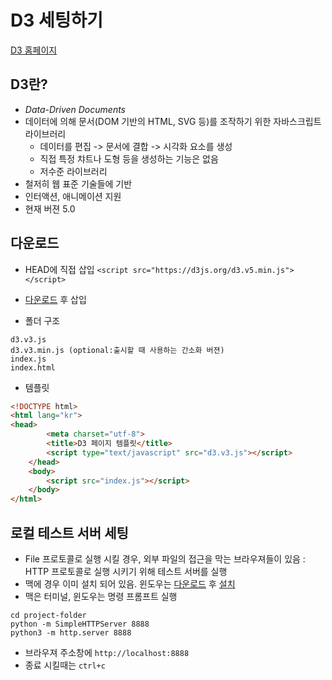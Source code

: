 D3 세팅하기
===

[D3 홈페이지](https://d3js.org/)


D3란?
---
- *Data-Driven Documents*
- 데이터에 의해 문서(DOM 기반의 HTML, SVG 등)를 조작하기 위한 자바스크립트 라이브러리
  - 데이터를 편집 -> 문서에 결합 -> 시각화 요소를 생성
  - 직접 특정 챠트나 도형 등을 생성하는 기능은 없음
  - 저수준 라이브러리
- 철저히 웹 표준 기술들에 기반
- 인터액션, 애니메이션 지원
- 현재 버젼 5.0

다운로드
---

- HEAD에 직접 삽입
`<script src="https://d3js.org/d3.v5.min.js"></script>
`


- [다운로드](https://github.com/d3/d3/releases/download/v5.0.0/d3.zip) 후 삽입
- 폴더 구조
```
d3.v3.js
d3.v3.min.js (optional:출시할 때 사용하는 간소화 버젼)
index.js
index.html
```

- 템플릿
```HTML
<!DOCTYPE html>
<html lang="kr">
<head>
        <meta charset="utf-8">
        <title>D3 페이지 템플릿</title>
        <script type="text/javascript" src="d3.v3.js"></script>
    </head>
    <body>
        <script src="index.js"></script>
    </body>
</html>
```

로컬 테스트 서버 세팅
---
- File 프로토콜로 실행 시킬 경우, 외부 파일의 접근을 막는 브라우져들이 있음 : HTTP 프로토콜로 실행 시키기 위해 테스트 서버를 실행
- 맥에 경우 이미 설치 되어 있음. 윈도우는 [다운로드](https://www.python.org/downloads/) 후 [설치](https://tutorial.djangogirls.org/ko/python_installation/)
- 맥은 터미널, 윈도우는 명령 프롬프트 실행

```shell
cd project-folder
python -m SimpleHTTPServer 8888
python3 -m http.server 8888
```

- 브라우져 주소창에 `http://localhost:8888`
- 종료 시킬때는 `ctrl+c`
